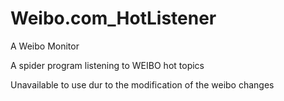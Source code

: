 # Weibo.com_HotListener
A Weibo Monitor

A spider program listening to WEIBO hot topics

Unavailable to use dur to the modification of the weibo changes
